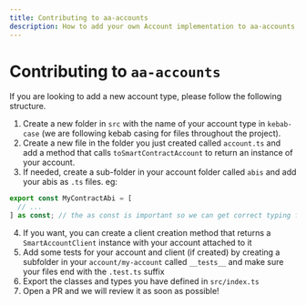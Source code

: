 ```yaml
---
title: Contributing to aa-accounts
description: How to add your own Account implementation to aa-accounts
---
```



# Contributing to `aa-accounts`

If you are looking to add a new account type, please follow the following structure.

1. Create a new folder in `src` with the name of your account type in `kebab-case` (we are following kebab casing for files throughout the project).
2. Create a new file in the folder you just created called `account.ts` and add a method that calls `toSmartContractAccount` to return an instance of your account.
3. If needed, create a sub-folder in your account folder called `abis` and add your abis as `.ts` files. eg:

```ts
export const MyContractAbi = [
  // ...
] as const; // the as const is important so we can get correct typing from viem
```

4. If you want, you can create a client creation method that returns a `SmartAccountClient` instance with your account attached to it
5. Add some tests for your account and client (if created) by creating a subfolder in your `account/my-account` called `__tests__` and make sure your files end with the `.test.ts` suffix
6. Export the classes and types you have defined in `src/index.ts`
7. Open a PR and we will review it as soon as possible!
